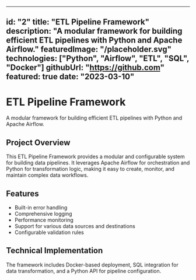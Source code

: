 
---
id: "2"
title: "ETL Pipeline Framework"
description: "A modular framework for building efficient ETL pipelines with Python and Apache Airflow."
featuredImage: "/placeholder.svg"
technologies: ["Python", "Airflow", "ETL", "SQL", "Docker"]
githubUrl: "https://github.com"
featured: true
date: "2023-03-10"
---

# ETL Pipeline Framework

A modular framework for building efficient ETL pipelines with Python and Apache Airflow.

## Project Overview

This ETL Pipeline Framework provides a modular and configurable system for building data pipelines. It leverages Apache Airflow for orchestration and Python for transformation logic, making it easy to create, monitor, and maintain complex data workflows.

## Features

- Built-in error handling
- Comprehensive logging
- Performance monitoring
- Support for various data sources and destinations
- Configurable validation rules

## Technical Implementation

The framework includes Docker-based deployment, SQL integration for data transformation, and a Python API for pipeline configuration.
